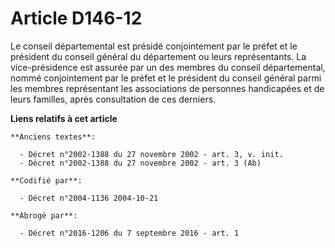 # Article D146-12

Le conseil départemental est présidé conjointement par le préfet et le président du conseil général du département ou leurs
représentants. La vice-présidence est assurée par un des membres du conseil départemental, nommé conjointement par le préfet
et le président du conseil général parmi les membres représentant les associations de personnes handicapées et de leurs
familles, après consultation de ces derniers.

**Liens relatifs à cet article**

	**Anciens textes**:

	  - Décret n°2002-1388 du 27 novembre 2002 - art. 3, v. init.
	  - Décret n°2002-1388 du 27 novembre 2002 - art. 3 (Ab)

	**Codifié par**:

	  - Décret n°2004-1136 2004-10-21

	**Abrogé par**:

	  - Décret n°2016-1206 du 7 septembre 2016 - art. 1
